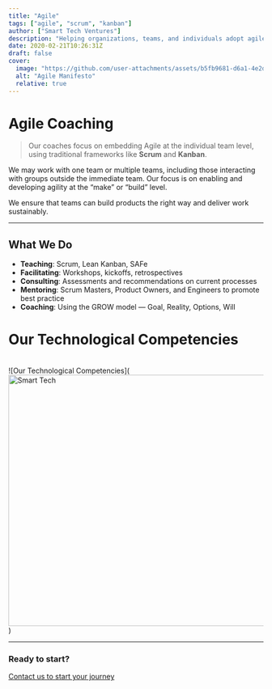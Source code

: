 ```yaml
---
title: "Agile"
tags: ["agile", "scrum", "kanban"]
author: ["Smart Tech Ventures"]
description: "Helping organizations, teams, and individuals adopt agile practices "
date: 2020-02-21T10:26:31Z
draft: false
cover:
  image: "https://github.com/user-attachments/assets/b5fb9681-d6a1-4e2d-8165-e95b764c125c"
  alt: "Agile Manifesto"
  relative: true
---
```


# Agile Coaching

> Our coaches focus on embedding Agile at the individual team level, using traditional frameworks like **Scrum** and **Kanban**.

We may work with one team or multiple teams, including those interacting with groups outside the immediate team. Our focus is on enabling and developing agility at the “make” or “build” level.

We ensure that teams can build products the right way and deliver work sustainably.

---

## What We Do

- **Teaching**: Scrum, Lean Kanban, SAFe
- **Facilitating**: Workshops, kickoffs, retrospectives
- **Consulting**: Assessments and recommendations on current processes
- **Mentoring**: Scrum Masters, Product Owners, and Engineers to promote best practice
- **Coaching**: Using the GROW model — Goal, Reality, Options, Will

# Our Technological Competencies

<br />
![Our Technological Competencies](<img width="878" height="497" alt="Smart Tech" src="https://github.com/user-attachments/assets/0863a4fa-501b-46ff-8433-e7ee246ded48" />)

<br />
<hr />

### Ready to start?

[Contact us to start your journey](https://smarttechventures.au/contact/)
